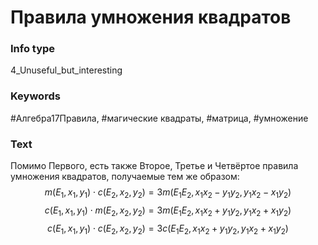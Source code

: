 # Правила умножения квадратов
### Info type
4_Unuseful_but_interesting
### Keywords
#Алгебра17Правила, #магические квадраты, #матрица, #умножение
### Text
Помимо Первого, есть также Второе, Третье и Четвёртое правила умножения квадратов, получаемые тем же образом:
$$m(E_1, x_1, y_1) \cdot c(E_2, x_2, y_2) = 3m(E_1E_2, x_1x_2 - y_1y_2, y_1x_2 - x_1y_2)$$
$$c(E_1, x_1, y_1) \cdot m(E_2, x_2, y_2) = 3m(E_1E_2, x_1x_2 + y_1y_2, y_1x_2 + x_1y_2)$$
$$c(E_1, x_1, y_1) \cdot c(E_2, x_2, y_2) = 3c(E_1E_2, x_1x_2 + y_1y_2, y_1x_2 + x_1y_2)$$